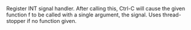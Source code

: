   Register INT signal handler.  After calling this, Ctrl-C will cause
  the given function f to be called with a single argument, the signal.
  Uses thread-stopper if no function given.